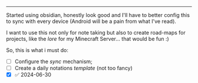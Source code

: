 ***
Started using obsidian,  honestly look good and I'll have to better config this to sync with every device (Android will be a pain from what I've read).

I want to use this not only for note taking but also to create road-maps for projects, like the *lore* for my Minecraft Server... that would be fun :)

So, this is what i must do:

- [ ] Configure the *sync* mechanism;
- [ ] Create a daily notations *template* (not too fancy)
- [x]  ✅ 2024-06-30